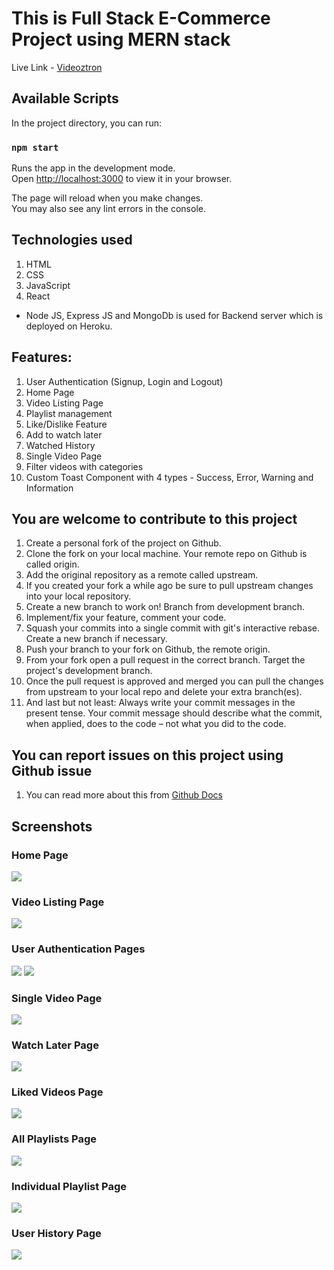 # This is Full Stack E-Commerce Project using MERN stack

Live Link - [Videoztron](https://videoztron-dev-branch.netlify.app/)

## Available Scripts

In the project directory, you can run:

### `npm start`

Runs the app in the development mode.\
Open [http://localhost:3000](http://localhost:3000) to view it in your browser.

The page will reload when you make changes.\
You may also see any lint errors in the console.

## Technologies used 
1. HTML
2. CSS
3. JavaScript
4. React

- Node JS, Express JS and MongoDb is used for Backend server which is deployed on Heroku.

## Features:
1. User Authentication (Signup, Login and Logout)
2. Home Page
3. Video Listing Page
4. Playlist management
5. Like/Dislike Feature
6. Add to watch later
7. Watched History
8. Single Video Page
9. Filter videos with categories
10. Custom Toast Component with 4 types - Success, Error, Warning and Information

## You are welcome to contribute to this project 
1. Create a personal fork of the project on Github.
2. Clone the fork on your local machine. Your remote repo on Github is called origin.
3. Add the original repository as a remote called upstream.
4. If you created your fork a while ago be sure to pull upstream changes into your local repository.
5. Create a new branch to work on! Branch from development branch.
6. Implement/fix your feature, comment your code.
7. Squash your commits into a single commit with git's interactive rebase. Create a new branch if necessary.
8. Push your branch to your fork on Github, the remote origin.
9. From your fork open a pull request in the correct branch. Target the project's development branch.
10. Once the pull request is approved and merged you can pull the changes from upstream to your local repo and delete your extra branch(es).
11. And last but not least: Always write your commit messages in the present tense. Your commit message should describe what the commit, when applied, does to the code – not what you did to the code.

## You can report issues on this project using Github issue 
1. You can read more about this from [Github Docs](https://docs.github.com/en/issues/tracking-your-work-with-issues/creating-an-issue)

## Screenshots

### Home Page
![](https://github.com/Naman-Saxena1/Videoztron-Video_Library/blob/development/src/Assets/Screenshots/Videoztron-HomePage-1.PNG)

### Video Listing Page
![](https://github.com/Naman-Saxena1/Videoztron-Video_Library/blob/development/src/Assets/Screenshots/Videoztron-VideoListingPage-1.PNG)

### User Authentication Pages
![](https://github.com/Naman-Saxena1/Videoztron-Video_Library/blob/development/src/Assets/Screenshots/Videoztron-SignupPage-1.PNG)
![](https://github.com/Naman-Saxena1/Videoztron-Video_Library/blob/development/src/Assets/Screenshots/Videoztron-LoginPage-1.PNG)

### Single Video Page
![](https://github.com/Naman-Saxena1/Videoztron-Video_Library/blob/development/src/Assets/Screenshots/Videoztron-IndividualVideoPage-1.PNG)

### Watch Later Page
![](https://github.com/Naman-Saxena1/Videoztron-Video_Library/blob/development/src/Assets/Screenshots/Videoztron-WatchLaterPage-1.PNG)

### Liked Videos Page
![](https://github.com/Naman-Saxena1/Videoztron-Video_Library/blob/development/src/Assets/Screenshots/Videoztron-LikedVideosPage-1.PNG)

### All Playlists Page
![](https://github.com/Naman-Saxena1/Videoztron-Video_Library/blob/development/src/Assets/Screenshots/Videoztron-AllPlaylistsPage-1.PNG)

### Individual Playlist Page
![](https://github.com/Naman-Saxena1/Videoztron-Video_Library/blob/development/src/Assets/Screenshots/Videoztron-IndividualPlaylistPage-1.PNG)

### User History Page
![](https://github.com/Naman-Saxena1/Videoztron-Video_Library/blob/development/src/Assets/Screenshots/Videoztron-UserHistoryPage-1.PNG)
